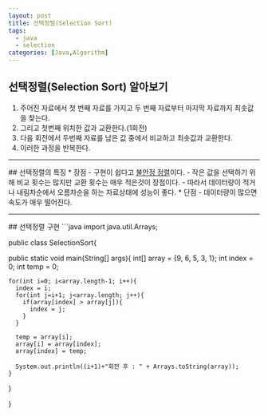 ```yaml
---
layout: post
title: 선택정렬(Selection Sort)
tags:
  - java
  - selection
categories: [Java,Algorithm]
---
```

## 선택정렬(Selection Sort) 알아보기

1. 주어진 자료에서 첫 번째 자료를 가지고 두 번째 자료부터 마지막 자료까지 최솟값을 찾는다.
2. 그리고 첫번째 위치한 값과 교환한다.(1회전)
3. 다음 회전에서 두번째 자료를 남은 값 중에서 비교하고 최솟값과 교환한다.
4. 이러한 과정을 반복한다.
<hr>
## 선택정렬의 특징
* 장점
  - 구현이 쉽다고 <u>불안정 정렬</u>이다.
  - 작은 값을 선택하기 위해 비교 횟수는 많지만 교환 횟수는 매우 적은것이 장점이다.
  - 따라서 데이터량이 적거나 내림차순에서 오름차순을 하는 자료상태에 성능이 좋다.
* 단점
  - 데이터량이 많으면 속도가 매우 떨어진다.

<hr>
## 선택정렬 구현
```java
import java.util.Arrays;

public class SelectionSort{

  public static void main(String[] args){
    int[] array = {9, 6, 5, 3, 1};
    int index = 0;
    int temp = 0;

    for(int i=0; i<array.length-1; i++){
      index = i;
      for(int j=i+1; j<array.length; j++){
        if(array[index] > array[j]){
          index = j;
        }
      }

      temp = array[i];
      array[i] = array[index];
      array[index] = temp;

      System.out.println((i+1)+"회전 후 : " + Arrays.toString(array));
    }
  }

}
```
